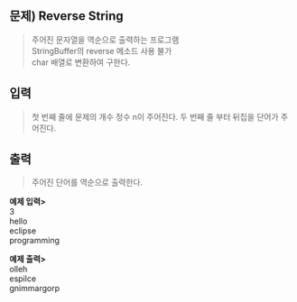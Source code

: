 ## 문제) Reverse String  
> 주어진 문자열을 역순으로 출력하는 프로그램  
> StringBuffer의 reverse 메소드 사용 불가  
> char 배열로 변환하여 구한다.  
  
## 입력  
> 첫 번째 줄에 문제의 개수 정수 n이 주어진다. 두 번째 줄 부터 뒤집을 단어가 주어진다.  
  
## 출력  
> 주어진 단어를 역순으로 출력한다.  
  
**예제 입력>**  
3   
hello  
eclipse  
programming  
  
**예제 출력>**  
olleh  
espilce  
gnimmargorp  